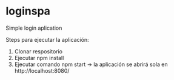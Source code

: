 # loginspa

Simple login aplication

Steps para ejecutar la aplicación:

1. Clonar respositorio
2. Ejecutar npm install
3. Ejecutar comando npm start -> la aplicación se abrirá sola en http://localhost:8080/
